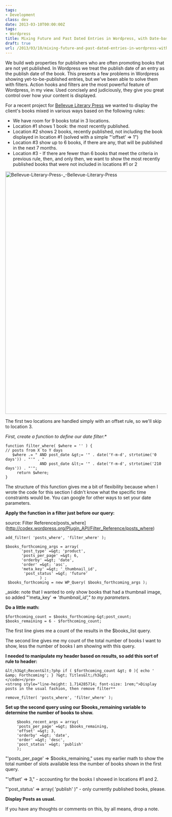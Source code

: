```yaml
---
tags:
- Development
class: dev
date: 2013-03-10T00:00:00Z
tags:
- Wordpress
title: Mixing Future and Past Dated Entries in Wordpress, with Date-based Filters 
draft: true
url: /2013/03/10/mixing-future-and-past-dated-entries-in-wordpress-with-date-based-filters/
---
```


We build web properties for publishers who are often promoting books that are not yet published. In Wordpress we treat the publish date of an entry as the publish date of the book. This presents a few problems in Wordpress showing yet-to-be-published entries, but we've been able to solve them with filters. Action hooks and filters are the most powerful feature of Wordpress, in my view. Used concisely and judiciously, they give you great control over how your content is displayed.

For a recent project for [Bellevue Literary Press](http://blpress.org) we wanted to display the client's books mixed in various ways based on the following rules:

- We have room for 9 books total in 3 locations.   
- Location #1 shows 1 book: the most recently published.  
- Location #2 shows 2 books, recently published, not including the book displayed in location #1 (solved with a simple "'offset' =&gt; 1")  
- Location #3 show up to 6 books, if there are any, that will be published in the next 7 months.  
- Location #3 - If there are fewer than 6 books that meet the criteria in previous rule, then, and only then, we want to show the most recently published books that were not included in locations #1 or 2  

<img class="aligncenter size-full wp-image-4051" alt="Bellevue-Literary-Press-_-Bellevue-Literary-Press" src="http://budparr.com/assets/img/uploads/2013/03/Bellevue-Literary-Press-_-Bellevue-Literary-Press.jpg" width="700" height="758" />

The first two locations are handled simply with an offset rule, so we'll skip to location 3.

**First, create a function to define our date filter*:**

~~~
function filter_where( $where = '' ) {
// posts from X to Y days 
   $where .= " AND post_date &gt;= '" . date('Y-m-d', strtotime('0 days')) . "'" . "
               AND post_date &lt;= '" . date('Y-m-d', strtotime('210 days')) . "'";
     return $where;
}
~~~

The structure of this function gives me a bit of flexibility because when I wrote the code for this section I didn't know what the specific time constraints would be. You can google for other ways to set your date parameters.

**Apply the function in a filter just before our query:**

source: Filter Reference/posts_where](http://codex.wordpress.org/Plugin_API/Filter_Reference/posts_where)

~~~
add_filter( 'posts_where', 'filter_where' );

$books_forthcoming_args = array(
       'post_type' =&gt; 'product',
       'posts_per_page' =&gt; 6,
       'orderby' =&gt; 'date',
       'order' =&gt; 'asc',
       'meta_key' =&gt; '_thumbnail_id',
        'post_status' =&gt; 'future'
               ) ;
 $books_forthcoming = new WP_Query( $books_forthcoming_args );

~~~

_aside: note that I wanted to only show books that had a thumbnail image, so added "'meta_key' =&gt; '_thumbnail_id'," to my parameters._

**Do a little math:**

~~~
$forthcoming_count = $books_forthcoming-&gt;post_count;
$books_remaining = 6 - $forthcoming_count;

~~~

The first line gives me a count of the results in the $books_list query.

The second line gives me my count of the total number of books I want to show, less the number of books I am showing with this query.

**I needed to manipulate my header based on results, so add this sort of rule to header:**

~~~
&lt;h3&gt;Recent&lt;?php if ( $forthcoming_count &gt; 0 ){ echo ' &amp; Forthcoming'; } ?&gt; Titles&lt;/h3&gt;
</code></pre>
<strong style="line-height: 1.714285714; font-size: 1rem;">Display posts in the usual fashion, then remove filter**

remove_filter( 'posts_where', 'filter_where' );  

~~~


**Set up the second query using our $books_remaining variable to determine the number of books to show.**

~~~
     $books_recent_args = array(
     'posts_per_page' =&gt; $books_remaining,
     'offset' =&gt; 3,
     'orderby' =&gt; 'date',
     'order' =&gt; 'desc',
     'post_status' =&gt; 'publish'
     );

~~~

"'posts_per_page' =&gt; $books_remaining," uses my earlier math to show the total number of slots available less the number of books shown in the first query.

"'offset' =&gt; 3," - accounting for the books I showed in locations #1 and 2.

"'post_status' =&gt; array( 'publish' )" - only currently published books, please.

**Display Posts as usual.**

If you have any thoughts or comments on this, by all means, drop a note.
